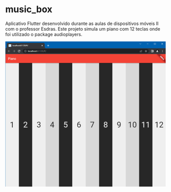 # music_box

Aplicativo Flutter desenvolvido durante as aulas de dispositivos móveis II com o professor Esdras.
Este projeto simula um piano com 12 teclas onde foi utilizado o package audioplayers.

![This is an image](https://github.com/brfratucsi/music_box/blob/main/assets/images/print_app.png)   <br />  <br />


